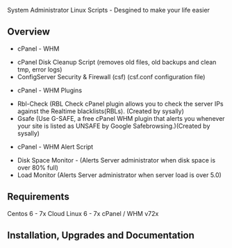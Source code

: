 System Administrator Linux Scripts - Desgined to make your life easier 

## Overview

- cPanel - WHM
 * cPanel Disk Cleanup Script (removes old files, old backups and clean tmp, error logs)
 * ConfigServer Security & Firewall (csf) (csf.conf configuration file)
 
- cPanel - WHM Plugins 
 * Rbl-Check (RBL Check cPanel plugin allows you to check the server IPs against the Realtime blacklists(RBLs). (Created by sysally)
 * Gsafe (Use G-SAFE, a free cPanel WHM plugin that alerts you whenever your site is listed as UNSAFE by Google Safebrowsing.)(Created by sysally)
 
- cPanel - WHM Alert Script
 * Disk Space Monitor - (Alerts Server administrator when disk space is over 80% full)
 * Load Monitor (Alerts Server administrator when server load is over 5.0)

## Requirements
Centos 6 - 7x
Cloud Linux 6 - 7x
cPanel / WHM v72x

## Installation, Upgrades and Documentation
